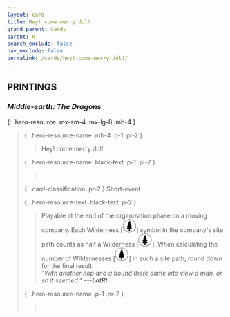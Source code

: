 ```yaml
---
layout: card
title: Hey! come merry dol!
grand_parent: Cards
parent: H
search_exclude: false
nav_exclude: false
permalink: /cards/hey!-come-merry-dol!/
---
```


## PRINTINGS


### _Middle-earth: The Dragons_

{: .hero-resource .mx-sm-4 .mx-lg-8 .mb-4 }
> {: .hero-resource-name .mb-4 .p-1 .pl-2 }
> > <div class="card-mp"></div>
> > <div class="card-name">Hey! come merry dol!</div>
>
> {: .hero-resource-name .black-text .p-1 .pl-2 }
> > &nbsp;
>
> {: .card-classification .pr-2 }
> Short-event
>
> {: .hero-resource-text .black-text .p-2 }
> > Playable at the end of the organization phase on a moving company. Each Wilderness \[![](/assets/images/wilderness.svg)] symbol in the company's site path counts as half a Wilderness \[![](/assets/images/wilderness.svg)]. When calculating the number of Wildernesses \[![](/assets/images/wilderness.svg)] in such a site path, round down for the final result. <br>_"With another hop and a bound there came into view a man, or so it seemed."_ ***---LotRI***  
> 
> {: .hero-resource-name .p-1 .pr-2 }
> > <div class="card-shield"></div>
> > <div class="card-corruption">&nbsp;</div>
